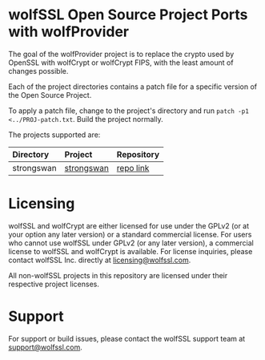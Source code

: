 # wolfSSL Open Source Project Ports with wolfProvider

The goal of the wolfProvider project is to replace the crypto used by OpenSSL
with wolfCrypt or wolfCrypt FIPS, with the least amount of changes possible.

Each of the project directories contains a patch file for a specific version of the Open
Source Project.

To apply a patch file, change to the project's directory and run
`patch -p1 <../PROJ-patch.txt`. Build the project normally.

The projects supported are:

| Directory | Project | Repository |
| :--- | :--- | :--- |
|strongswan|[strongswan](https://strongswan.org/)|[repo link](https://github.com/strongswan/strongswan.git)|


# Licensing

wolfSSL and wolfCrypt are either licensed for use under the GPLv2 (or at your
option any later version) or a standard commercial license. For users who
cannot use wolfSSL under GPLv2 (or any later version), a commercial license to
wolfSSL and wolfCrypt is available. For license inquiries, please contact
wolfSSL Inc. directly at licensing@wolfssl.com.

All non-wolfSSL projects in this repository are licensed under their
respective project licenses.

# Support

For support or build issues, please contact the wolfSSL support team at
support@wolfssl.com.

